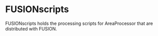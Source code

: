 
<!-- README.md is generated from README.Rmd. Please edit that file -->

# FUSIONscripts

<!-- badges: start -->

<!-- badges: end -->

FUSIONscripts holds the processing scripts for AreaProcessor that are
distributed with FUSION.
